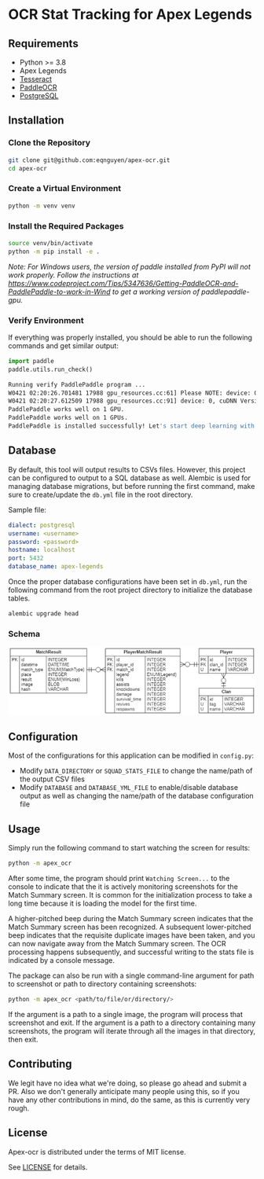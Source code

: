 # OCR Stat Tracking for Apex Legends

## Requirements

[requirements]: #requirements

- Python >= 3.8
- Apex Legends
- [Tesseract](https://github.com/tesseract-ocr/tesseract/wiki)
- [PaddleOCR](https://github.com/PaddlePaddle/PaddleOCR)
- [PostgreSQL](https://www.postgresql.org/)

## Installation

[installation]: #installation

### Clone the Repository

```bash
git clone git@github.com:eqnguyen/apex-ocr.git
cd apex-ocr
```

### Create a Virtual Environment

```bash
python -m venv venv
```

### Install the Required Packages

```bash
source venv/bin/activate
python -m pip install -e .
```

_Note: For Windows users, the version of paddle installed from PyPI will not work properly. Follow the instructions at https://www.codeproject.com/Tips/5347636/Getting-PaddleOCR-and-PaddlePaddle-to-work-in-Wind to get a working version of paddlepaddle-gpu._

### Verify Environment

If everything was properly installed, you should be able to run the following commands and get similar output:

```python
import paddle
paddle.utils.run_check()
```

```bash
Running verify PaddlePaddle program ...
W0421 02:20:26.701481 17988 gpu_resources.cc:61] Please NOTE: device: 0, GPU Compute Capability: 8.6, Driver API Version: 12.1, Runtime API Version: 11.7
W0421 02:20:27.612509 17988 gpu_resources.cc:91] device: 0, cuDNN Version: 8.8.
PaddlePaddle works well on 1 GPU.
PaddlePaddle works well on 1 GPUs.
PaddlePaddle is installed successfully! Let's start deep learning with PaddlePaddle now.
```

## Database

[database]: #database

By default, this tool will output results to CSVs files. However, this project can be configured to output to a SQL database as well. Alembic is used for managing database migrations, but before running the first command, make sure to create/update the `db.yml` file in the root directory.

Sample file:

```yaml
dialect: postgresql
username: <username>
password: <password>
hostname: localhost
port: 5432
database_name: apex-legends
```

Once the proper database configurations have been set in `db.yml`, run the following command from the root project directory to initialize the database tables.

```bash
alembic upgrade head
```

### Schema

![Database Schema](./docs/database_schema.jpg)

## Configuration

[configuration]: #configuration

Most of the configurations for this application can be modified in `config.py`:

- Modify `DATA_DIRECTORY` or `SQUAD_STATS_FILE` to change the name/path of the output CSV files
- Modify `DATABASE` and `DATABASE_YML_FILE` to enable/disable database output as well as changing the name/path of the database configuration file

## Usage

[usage]: #usage

Simply run the following command to start watching the screen for results:

```bash
python -m apex_ocr
```

After some time, the program should print `Watching Screen...` to the console to indicate that the it is actively monitoring screenshots for the Match Summary screen. It is common for the initialization process to take a long time because it is loading the model for the first time.

A higher-pitched beep during the Match Summary screen indicates that the Match Summary screen has been recognized. A subsequent lower-pitched beep indicates that the requisite duplicate images have been taken, and you can now navigate away from the Match Summary screen. The OCR processing happens subsequently, and successful writing to the stats file is indicated by a console message.

The package can also be run with a single command-line argument for path to screenshot or path to directory containing screenshots:

```bash
python -m apex_ocr <path/to/file/or/directory/>
```

If the argument is a path to a single image, the program will process that screenshot and exit. If the argument is a path to a directory containing many screenshots, the program will iterate through all the images in that directory, then exit. 

## Contributing

[contributing]: #contributing

We legit have no idea what we're doing, so please go ahead and submit a PR. Also we don't generally anticipate many people using this, so if you have any other contributions in mind, do the same, as this is currently very rough.

## License

[license]: #license

Apex-ocr is distributed under the terms of MIT license.

See [LICENSE](LICENSE) for details.
